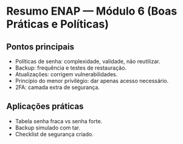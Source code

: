 # Resumo ENAP — Módulo 6 (Boas Práticas e Políticas)

## Pontos principais
- Políticas de senha: complexidade, validade, não reutilizar.
- Backup: frequência e testes de restauração.
- Atualizações: corrigem vulnerabilidades.
- Princípio do menor privilégio: dar apenas acesso necessário.
- 2FA: camada extra de segurança.

## Aplicações práticas
- Tabela senha fraca vs senha forte.
- Backup simulado com tar.
- Checklist de segurança criado.
